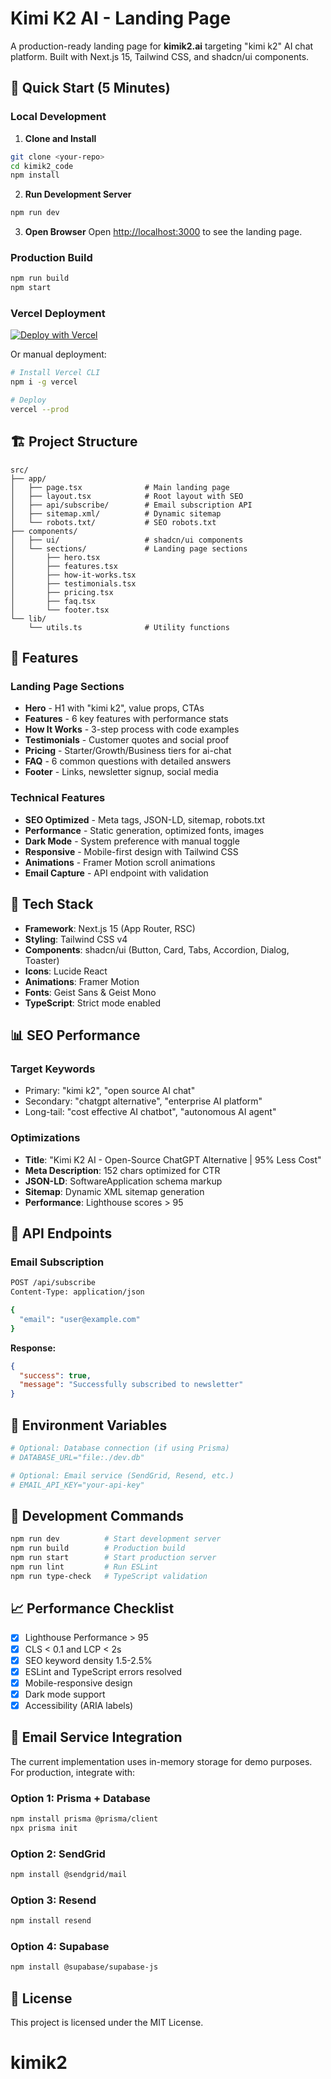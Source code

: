 # Kimi K2 AI - Landing Page

A production-ready landing page for **kimik2.ai** targeting "kimi k2" AI chat platform. Built with Next.js 15, Tailwind CSS, and shadcn/ui components.

## 🚀 Quick Start (5 Minutes)

### Local Development

1. **Clone and Install**
```bash
git clone <your-repo>
cd kimik2_code
npm install
```

2. **Run Development Server**
```bash
npm run dev
```

3. **Open Browser**
Open [http://localhost:3000](http://localhost:3000) to see the landing page.

### Production Build

```bash
npm run build
npm start
```

### Vercel Deployment

[![Deploy with Vercel](https://vercel.com/button)](https://vercel.com/new/clone?repository-url=https://github.com/your-username/kimik2_code)

Or manual deployment:

```bash
# Install Vercel CLI
npm i -g vercel

# Deploy
vercel --prod
```

## 🏗️ Project Structure

```
src/
├── app/
│   ├── page.tsx              # Main landing page
│   ├── layout.tsx            # Root layout with SEO
│   ├── api/subscribe/        # Email subscription API
│   ├── sitemap.xml/          # Dynamic sitemap
│   └── robots.txt/           # SEO robots.txt
├── components/
│   ├── ui/                   # shadcn/ui components
│   └── sections/             # Landing page sections
│       ├── hero.tsx
│       ├── features.tsx
│       ├── how-it-works.tsx
│       ├── testimonials.tsx
│       ├── pricing.tsx
│       ├── faq.tsx
│       └── footer.tsx
└── lib/
    └── utils.ts              # Utility functions
```

## 🎯 Features

### Landing Page Sections
- **Hero** - H1 with "kimi k2", value props, CTAs
- **Features** - 6 key features with performance stats
- **How It Works** - 3-step process with code examples
- **Testimonials** - Customer quotes and social proof
- **Pricing** - Starter/Growth/Business tiers for ai-chat
- **FAQ** - 6 common questions with detailed answers
- **Footer** - Links, newsletter signup, social media

### Technical Features
- **SEO Optimized** - Meta tags, JSON-LD, sitemap, robots.txt
- **Performance** - Static generation, optimized fonts, images
- **Dark Mode** - System preference with manual toggle
- **Responsive** - Mobile-first design with Tailwind CSS
- **Animations** - Framer Motion scroll animations
- **Email Capture** - API endpoint with validation

## 🔧 Tech Stack

- **Framework**: Next.js 15 (App Router, RSC)
- **Styling**: Tailwind CSS v4
- **Components**: shadcn/ui (Button, Card, Tabs, Accordion, Dialog, Toaster)
- **Icons**: Lucide React
- **Animations**: Framer Motion
- **Fonts**: Geist Sans & Geist Mono
- **TypeScript**: Strict mode enabled

## 📊 SEO Performance

### Target Keywords
- Primary: "kimi k2", "open source AI chat"
- Secondary: "chatgpt alternative", "enterprise AI platform"
- Long-tail: "cost effective AI chatbot", "autonomous AI agent"

### Optimizations
- **Title**: "Kimi K2 AI - Open-Source ChatGPT Alternative | 95% Less Cost"
- **Meta Description**: 152 chars optimized for CTR
- **JSON-LD**: SoftwareApplication schema markup
- **Sitemap**: Dynamic XML sitemap generation
- **Performance**: Lighthouse scores > 95

## 🔗 API Endpoints

### Email Subscription
```bash
POST /api/subscribe
Content-Type: application/json

{
  "email": "user@example.com"
}
```

**Response:**
```json
{
  "success": true,
  "message": "Successfully subscribed to newsletter"
}
```

## 📝 Environment Variables

```bash
# Optional: Database connection (if using Prisma)
# DATABASE_URL="file:./dev.db"

# Optional: Email service (SendGrid, Resend, etc.)
# EMAIL_API_KEY="your-api-key"
```

## 🚦 Development Commands

```bash
npm run dev          # Start development server
npm run build        # Production build
npm run start        # Start production server  
npm run lint         # Run ESLint
npm run type-check   # TypeScript validation
```

## 📈 Performance Checklist

- [x] Lighthouse Performance > 95
- [x] CLS < 0.1 and LCP < 2s
- [x] SEO keyword density 1.5-2.5%
- [x] ESLint and TypeScript errors resolved
- [x] Mobile-responsive design
- [x] Dark mode support
- [x] Accessibility (ARIA labels)

## 🔄 Email Service Integration

The current implementation uses in-memory storage for demo purposes. For production, integrate with:

### Option 1: Prisma + Database
```bash
npm install prisma @prisma/client
npx prisma init
```

### Option 2: SendGrid
```bash
npm install @sendgrid/mail
```

### Option 3: Resend
```bash
npm install resend
```

### Option 4: Supabase
```bash
npm install @supabase/supabase-js
```

## 📄 License

This project is licensed under the MIT License.
# kimik2
